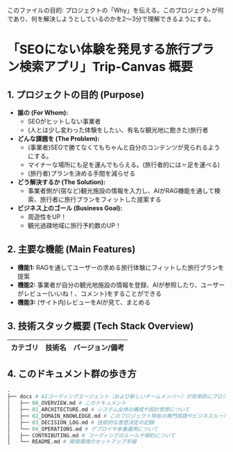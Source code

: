このファイルの目的: プロジェクトの「Why」を伝える。このプロジェクトが何であり、何を解決しようとしているのかを2〜3分で理解できるようにする。
# 「SEOにない体験を発見する旅行プラン検索アプリ」**Trip-Canvas** 概要

## 1. プロジェクトの目的 (Purpose)

* **誰の (For Whom):**
    * SEOがヒットしない事業者 
    * (人とは少し変わった体験をしたい、有名な観光地に飽きた)旅行者
* **どんな課題を (The Problem):**
    * (事業者)SEOで勝てなくてもちゃんと自分のコンテンツが見られるようにする。
    * マイナーな場所にも足を運んでもらえる。(旅行者的には〃足を運べる)
    * (旅行者)プランを決める手間を減らせる
* **どう解決するか (The Solution):**
    * 事業者側が(宿など)観光施設の情報を入力し、AIがRAG機能を通して検索、旅行者に旅行プランをフィットした提案する
* **ビジネス上のゴール (Business Goal):**
    * 周遊性をUP！
    * 観光過疎地域に旅行予約数のUP！

## 2. 主要な機能 (Main Features)

- **機能1:** RAGを通してユーザーの求める旅行体験にフィットした旅行プランを提案
- **機能2:** 事業者が自分の観光地施設の情報を登録、AIが参照したり、ユーザーがレビュー(いいね！、コメント)をすることができる
- **機能3:** (サイト内)レビューをAIが見て、まとめる

## 3. 技術スタック概要 (Tech Stack Overview)

| カテゴリ | 技術名 | バージョン/備考 |
| :--- | :--- | :--- |

## 4. このドキュメント群の歩き方
```pl
.
├── docs # AIコーディングエージェント（および新しいチームメンバー）が効率的にプロジェクトを理解するためのドキュメント群
│   ├── 00_OVERVIEW.md # このドキュメント
│   ├── 01_ARCHITECTURE.md # システム全体の構成や設計思想について
│   ├── 02_DOMAIN_KNOWLEDGE.md # このプロジェクト特有の専門用語やビジネスルールについて
│   ├── 03_DECISION_LOG.md # 技術的な意思決定の記録
│   └── 04_OPERATIONS.md # デプロイや本番運用について
│   ├── CONTRIBUTING.md # コーディングのルールや規約について
│   └── README.md # 開発環境のセットアップ手順
```
